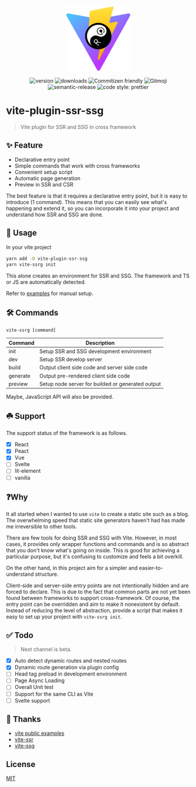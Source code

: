 <div align="center">
  <img width="180" src="./docs/public/logo.png" alt="vite-plugin-ssr-ssg logo">

![version](https://img.shields.io/npm/v/vite-plugin-ssr-ssg)
![downloads](https://img.shields.io/npm/dw/vite-plugin-ssr-ssg?color=blue)
![Commitizen friendly](https://img.shields.io/badge/commitizen-friendly-brightgreen.svg)
![Gitmoji](https://img.shields.io/badge/gitmoji-%20😜%20😍-FFDD67.svg?style=flat)
![semantic-release](https://img.shields.io/badge/%20%20%F0%9F%93%A6%F0%9F%9A%80-semantic--release-e10079.svg)
![code style: prettier](https://img.shields.io/badge/code_style-prettier-ff69b4.svg)

</div>

# vite-plugin-ssr-ssg

> Vite plugin for SSR and SSG in cross framework

## ✨ Feature

- Declarative entry point
- Simple commands that work with cross frameworks
- Convenient setup script
- Automatic page generation
- Preview in SSR and CSR

The best feature is that it requires a declarative entry point, but it is easy to introduce (1 command).
This means that you can easily see what's happening and extend it, so you can incorporate it into your project and
understand how SSR and SSG are done.

## 💫 Usage

In your vite project

```bash
yarn add -D vite-plugin-ssr-ssg
yarn vite-ssrg init
```

This alone creates an environment for SSR and SSG. The framework and TS or JS are automatically detected.

Refer to [examples](./examples) for manual setup.

## 🛠️ Commands

`vite-ssrg [command]`

| Command  | Description                                       |
| -------- | ------------------------------------------------- |
| init     | Setup SSR and SSG development environment         |
| dev      | Setup SSR develop server                          |
| build    | Output client side code and server side code      |
| generate | Output pre-rendered client side code              |
| preview  | Setup node server for builded or generated output |

Maybe, JavaScript API will also be provided.

## ☘️ Support

The support status of the framework is as follows.

- [x] React
- [x] Peact
- [x] Vue
- [ ] Svelte
- [ ] lit-element
- [ ] vanilla

## ❓Why

It all started when I wanted to use `vite` to create a static site such as a blog. The overwhelming speed that static site generators haven't had has made me irreversible to other tools.

There are few tools for doing SSR and SSG with Vite. However, in most cases, it provides only wrapper functions and commands and is so abstract that you don't know what's going on inside. This is good for achieving a particular purpose, but it's confusing to customize and feels a bit overkill.

On the other hand, in this project aim for a simpler and easier-to-understand structure.

Client-side and server-side entry points are not intentionally hidden and are forced to declare. This is due to the fact that common parts are not yet been found between frameworks to support cross-framework. Of course, the entry point can be overridden and aim to make it nonexistent by default.
Instead of reducing the level of abstraction, provide a script that makes it easy to set up your project with `vite-ssrg init`.

## ✅ Todo

> Next channel is beta.

- [x] Auto detect dynamic routes and nested routes
- [x] Dynamic route generation via plugin config
- [ ] Head tag preload in development environment
- [ ] Page Async Loading
- [ ] Overall Unit test
- [ ] Support for the same CLI as Vite
- [ ] Svelte support

## 💚 Thanks

- [vite public examples](https://github.com/vitejs/vite/tree/main/packages/playground/ssr-vue)
- [vite-ssr](https://github.com/frandiox/vite-ssr)
- [vite-ssg](https://github.com/antfu/vite-ssg)

## License

[MIT](./LICENSE)
